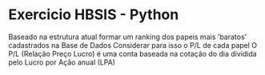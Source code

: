 # Exercicio HBSIS - Python

Baseado na estrutura atual formar um ranking dos papeis mais 'baratos' cadastrados na Base de Dados
Considerar para isso o P/L de cada papel
O P/L (Relação Preço Lucro) é uma conta baseada na cotação do dia dividida pelo Lucro por Ação anual (LPA)
